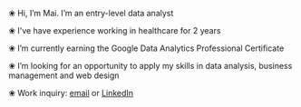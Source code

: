 <p>❀ Hi, I’m Mai. I’m an entry-level data analyst</p>
<p>❀ I've have experience working in healthcare for 2 years</p>
<p>❀ I’m currently earning the Google Data Analytics Professional Certificate</p>
<p>❀ I’m looking for an opportunity to apply my skills in data analysis, business management and web design</p>
<p>❀ Work inquiry: <a href="mailto:maiqhadata@gmail.com">email</a> or <a href="http://www.linkedin.com/in/maiqha">LinkedIn</a></p>
<!---
maiqhadata/maiqhadata is a ✨ special ✨ repository because its `README.md` (this file) appears on your GitHub profile.
You can click the Preview link to take a look at your changes.
--->

